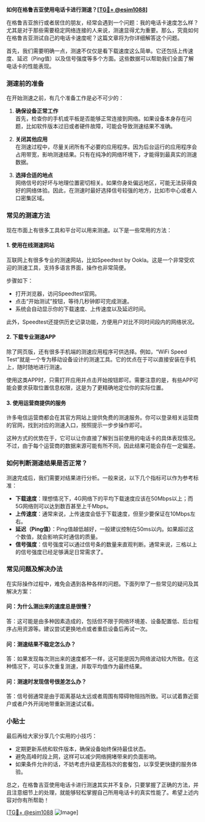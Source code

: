 **如何在格鲁吉亚使用电话卡进行测速？[[TG💪+ @esim1088](https://t.me/s/esim1088)]**

在格鲁吉亚旅行或者居住的朋友，经常会遇到一个问题：我的电话卡速度怎么样？尤其是对于那些需要稳定网络连接的人来说，测速显得尤为重要。那么，究竟如何在格鲁吉亚测试自己的电话卡速度呢？这篇文章将为你详细解答这个问题。

首先，我们需要明确一点，测速不仅仅是看下载速度这么简单。它还包括上传速度、延迟（Ping值）以及信号强度等多个方面。这些数据可以帮助我们全面了解电话卡的性能表现。

### 测速前的准备

在开始测速之前，有几个准备工作是必不可少的：

1. **确保设备正常工作**  
   首先，检查你的手机或平板是否能够正常连接到网络。如果设备本身存在问题，比如软件版本过旧或者硬件故障，可能会导致测速结果不准确。

2. **关闭其他应用**  
   在测速过程中，尽量关闭所有不必要的应用程序。因为后台运行的应用程序会占用带宽，影响测速结果。只有在纯净的网络环境下，才能得到最真实的测速数据。

3. **选择合适的地点**  
   网络信号的好坏与地理位置密切相关。如果你身处偏远地区，可能无法获得良好的网络体验。因此，在测速时最好选择信号较强的地方，比如市中心或者人口密集区域。

### 常见的测速方法

现在市面上有很多工具和平台可以用来测速。以下是一些常用的方法：

#### 1. 使用在线测速网站

互联网上有很多专业的测速网站，比如Speedtest by Ookla。这是一个非常受欢迎的测速工具，支持多语言界面，操作也非常简便。

步骤如下：
- 打开浏览器，访问Speedtest官网。
- 点击“开始测试”按钮，等待几秒钟即可完成测速。
- 系统会自动显示你的下载速度、上传速度以及延迟时间。

此外，Speedtest还提供历史记录功能，方便用户对比不同时间段内的网络状况。

#### 2. 下载专业测速APP

除了网页版，还有很多手机端的测速应用程序可供选择。例如，“WiFi Speed Test”就是一个专为移动设备设计的测速工具。它的优点在于可以直接安装在手机上，随时随地进行测速。

使用这类APP时，只需打开应用并点击开始按钮即可。需要注意的是，有些APP可能会要求获取位置信息权限，这是为了更精确地定位你的实际位置。

#### 3. 使用运营商提供的服务

许多电信运营商都会在其官方网站上提供免费的测速服务。你可以登录相关运营商的官网，找到对应的测速入口，按照提示一步步操作即可。

这种方式的优势在于，它可以让你直接了解到当前使用的电话卡的具体表现情况。不过，由于每个运营商的数据来源可能有所不同，因此结果可能会存在一定偏差。

### 如何判断测速结果是否正常？

测速完成后，我们需要对结果进行分析。一般来说，以下几个指标可以作为参考标准：

- **下载速度**：理想情况下，4G网络下的平均下载速度应该在50Mbps以上；而5G网络则可以达到数百甚至上千Mbps。
- **上传速度**：通常来说，上传速度会低于下载速度，但至少要保证在10Mbps左右。
- **延迟（Ping值）**：Ping值越低越好，一般建议控制在50ms以内。如果超过这个数值，就会影响实时通信的质量。
- **信号强度**：信号强度可以通过信号条的数量来直观判断。通常来说，三格以上的信号强度已经足够满足日常需求了。

### 常见问题及解决办法

在实际操作过程中，难免会遇到各种各样的问题。下面列举了一些常见的疑问及其解决方案：

#### 问：为什么测出来的速度总是很慢？
答：这可能是由多种因素造成的，包括但不限于网络环境差、设备配置低、后台程序占用资源等。建议尝试更换地点或者重启设备后再试一次。

#### 问：测速结果不稳定怎么办？
答：如果发现每次测出来的速度都不一样，这可能是因为网络波动较大所致。在这种情况下，可以多次重复测速，并取平均值作为最终结果。

#### 问：测速时发现信号很差怎么办？
答：信号弱通常是由于距离基站太远或者周围有障碍物阻挡所致。可以试着靠近窗户或者户外开阔地带重新测速试试看。

### 小贴士

最后再给大家分享几个实用的小技巧：
- 定期更新系统和软件版本，确保设备始终保持最佳状态。
- 避免高峰时段上网，这样可以减少网络拥堵带来的负面影响。
- 如果条件允许的话，不妨考虑升级更高档次的套餐包，以享受更快捷的服务体验。

总之，在格鲁吉亚使用电话卡进行测速其实并不复杂，只要掌握了正确的方法，并且注意细节上的处理，就能够轻松掌握自己所用电话卡的真实性能了。希望上述内容对你有所帮助！

[[TG💪+ @esim1088](https://t.me/s/esim1088) ![Image](https://i.postimg.cc/4NQfJmqS/Snipaste-2025-05-13-00-14-12.png)]